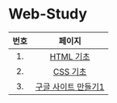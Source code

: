 # Web-Study
|번호|페이지|
|:---:|:---:|
|1.|[HTML 기초](https://html-css-day1-js.netlify.app/)|
|2.|[CSS 기초](https://html-css-day2-js.netlify.app/)|
|3.|[구글 사이트 만들기1](https://html-css-day3-js.netlify.app/)|

